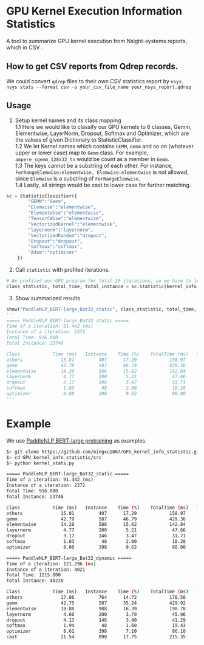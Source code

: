 # GPU Kernel Execution Information Statistics
A tool to summarize GPU kernel execution from Nsight-systems reports, which in CSV .

## How to get CSV reports from Qdrep records.
We could convert `qdrep` files to their own CSV statistics report by `nsys`.</br>
`nsys stats --format csv -o your_csv_file_name your_nsys_report.qdrep`

## Usage
1. Setup kernel names and its class mapping </br>
    1.1 Here we would like to classify our GPU kernels to 6 classes, Gemm, Elementwise, LayerNorm, Dropout, Softmax and Optimizer, which are the values of given Dictionary to StatisticClassifier.</br>
    1.2 We let Kernel names which contains `GEMM`, `Gemm` and so on (whatever upper or lower case) map to `Gemm` class. For example, `ampere_sgemm_128x32_tn` would be count as a member in `Gemm`.</br>
    1.3 The keys cannot be a substring of each other. For instance, `ForRangeElemwise:elementwise, Elemwise:elementwise` is not allowed, since `Elemwise` is a substring of `ForRangeElemwise`. </br>
    1.4 Lastly, all strings would be cast to lower case for further matching.
```python
sc = StatisticClassifier({
        "GEMM":"Gemm",
        "Elemwise":"elementwise",
        "Elementwise":"elementwise",
        "TensorCWise":"elementwise",
        "VectorizedKernel":"elementwise",
        "layernorm":"layernorm",
        "VectorizedRandom":"dropout",
        "Dropout":"dropout",
        "softmax":"softmax",
        "Adam":"optimizer"
    })
```
2. Call `statistic` with profiled iterations.
```python
# We profiled our GPU program for total 10 iterations, so we have to let statisticer know this information.
class_statistic, total_time, total_instance = sc.statistic(kernel_info_table, iter_times=10)
```
3. Show summarized results
```python
show("PaddleNLP_BERT-large_Bat32_static", class_statistic, total_time, total_instance)
'''
===== PaddleNLP_BERT-large_Bat32_static =====
Time of a iteration: 91.442 (ms)
Instance of a iteration: 2372
Total Time: 916.000
Total Instance: 23746

Class            Time (ms)   Instance    Time (%)    TotalTime (ms)   TotalInstance  TotalTime (%)
others              15.81         407      17.29            158.97             4085          17.34
gemm                42.79         587      46.79            429.36             5880          46.83
elementwise         14.28         586      15.62            142.84             5861          15.58
layernorm            4.77         200       5.21             47.66             2000           5.20
dropout              3.17         146       3.47             31.71             1460           3.46
softmax              1.83          48       2.00             18.28              480           1.99
optimizer            8.80         398       9.62             88.00             3980           9.60
'''
```

# Example
We use [PaddleNLP BERT-large pretraining](https://github.com/PaddlePaddle/PaddleNLP) as examples.</br>
```bash
$> git clone https://github.com/mingxu1067/GPU_kernel_info_statistic.git
$> cd GPU_kernel_info_statistic/src
$> python kernel_stats.py

===== PaddleNLP_BERT-large_Bat32_static =====
Time of a iteration: 91.442 (ms)
Instance of a iteration: 2372
Total Time: 916.000
Total Instance: 23746

Class            Time (ms)   Instance    Time (%)    TotalTime (ms)   TotalInstance  TotalTime (%)
others              15.81         407      17.29            158.97             4085          17.34
gemm                42.79         587      46.79            429.36             5880          46.83
elementwise         14.28         586      15.62            142.84             5861          15.58
layernorm            4.77         200       5.21             47.66             2000           5.20
dropout              3.17         146       3.47             31.71             1460           3.46
softmax              1.83          48       2.00             18.28              480           1.99
optimizer            8.80         398       9.62             88.00             3980           9.60

===== PaddleNLP_BERT-large_Bat32_dynamic =====
Time of a iteration: 121.296 (ms)
Instance of a iteration: 4021
Total Time: 1215.000
Total Instance: 40220

Class            Time (ms)   Instance    Time (%)    TotalTime (ms)   TotalInstance  TotalTime (%)
others              17.86         764      14.72            178.58             7640          14.69
gemm                42.75         587      35.24            429.92             5880          35.37
elementwise         19.88         988      16.39            198.78             9880          16.35
layernorm            4.60         200       3.79             45.96             2000           3.78
dropout              4.13         146       3.40             41.29             1460           3.40
softmax              1.94          48       1.60             19.43              480           1.60
optimizer            8.61         398       7.10             86.10             3980           7.08
cast                21.54         890      17.75            215.35             8900          17.72
```
